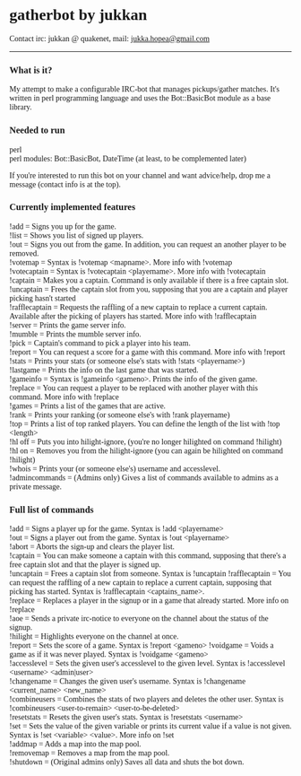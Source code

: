 <font face="Cambria">

<font face="Candara"><h1>gatherbot by jukkan</h1></font>
Contact irc: jukkan @ quakenet, mail: jukka.hopea@gmail.com

<hr>

<font face="Candara"><h3>What is it?</h3></font>
<p>My attempt to make a configurable IRC-bot that manages pickups/gather matches. It's written in perl programming language and uses the Bot::BasicBot module as a base library.<p>

<font face="Candara"><h3>Needed to run</h3></font>
perl<br>
perl modules: Bot::BasicBot, DateTime (at least, to be complemented later)

<p>If you're interested to run this bot on your channel and want advice/help, drop me a message (contact info is at the top).</p>

<font face="Candara"><h3>Currently implemented features</h3></font>
<p>!add            = Signs you up for the game.<br>
!list           = Shows you list of signed up players.<br>
!out            = Signs you out from the game. In addition, you can request an another player to be removed.<br>
!votemap        = Syntax is !votemap &lt;mapname&gt;. More info with !votemap<br>
!votecaptain    = Syntax is !votecaptain &lt;playername&gt;. More info with !votecaptain<br>
!captain        = Makes you a captain. Command is only available if there is a free captain slot.<br>
!uncaptain      = Frees the captain slot from you, supposing that you are a captain and player picking hasn't started<br>
!rafflecaptain  = Requests the raffling of a new captain to replace a current captain. Available after the picking of players has started. More info with !rafflecaptain<br>
!server         = Prints the game server info.<br>
!mumble         = Prints the mumble server info.<br>
!pick           = Captain's command to pick a player into his team.<br>
!report         = You can request a score for a game with this command. More info with !report<br>
!stats          = Prints your stats (or someone else's stats with !stats &lt;playername&gt;)<br>
!lastgame       = Prints the info on the last game that was started.<br>
!gameinfo       = Syntax is !gameinfo &lt;gameno&gt;. Prints the info of the given game.<br>
!replace        = You can request a player to be replaced with another player with this command. More info with !replace<br>
!games          = Prints a list of the games that are active.<br>
!rank           = Prints your ranking (or someone else's with !rank playername)<br>
!top            = Prints a list of top ranked players. You can define the length of the list with !top &lt;length&gt;<br>
!hl off         = Puts you into hilight-ignore, (you're no longer hilighted on command !hilight)<br>
!hl on          = Removes you from the hilight-ignore (you can again be hilighted on command !hilight)<br>
!whois          = Prints your (or someone else's) username and accesslevel.<br>
!admincommands  = (Admins only) Gives a list of commands available to admins as a private message.
</p>

<font face="Candara"><h3>Full list of commands</h3></font>
<p>!add             = Signs a player up for the game. Syntax is !add &lt;playername&gt;<br>
!out             = Signs a player out from the game. Syntax is !out &lt;playername&gt;<br>
!abort           = Aborts the sign-up and clears the player list.<br>
!captain         = You can make someone a captain with this command, supposing that there's a free captain slot and that the player is signed up.<br>
!uncaptain       = Frees a captain slot from someone. Syntax is !uncaptain <captains_name&gt;. After the picking has started, use !changecaptain or !rafflecaptain.<br>
!rafflecaptain   = You can request the raffling of a new captain to replace a current captain, supposing that picking has started. Syntax is !rafflecaptain &lt;captains_name&gt;.<br>
!replace         = Replaces a player in the signup or in a game that already started. More info on !replace<br>
!aoe             = Sends a private irc-notice to everyone on the channel about the status of the signup.<br>
!hilight         = Highlights everyone on the channel at once.<br>
!report          = Sets the score of a game. Syntax is !report &lt;gameno&gt; <Team 1|Team 2|Draw<br>
!voidgame        = Voids a game as if it was never played. Syntax is !voidgame &lt;gameno&gt;<br>
!accesslevel     = Sets the given user's accesslevel to the given level. Syntax is !accesslevel &lt;username&gt; &lt;admin|user&gt;<br>
!changename      = Changes the given user's username. Syntax is !changename &lt;current_name&gt; &lt;new_name&gt;<br>
!combineusers    = Combines the stats of two players and deletes the other user. Syntax is !combineusers &lt;user-to-remain&gt; &lt;user-to-be-deleted&gt;<br>
!resetstats      = Resets the given user's stats. Syntax is !resetstats &lt;username&gt;<br>
!set             = Sets the value of the given variable or prints its current value if a value is not given. Syntax is !set &lt;variable&gt; &lt;value&gt;. More info on !set<br>
!addmap          = Adds a map into the map pool.<br>
!removemap       = Removes a map from the map pool.<br>
!shutdown        = (Original admins only) Saves all data and shuts the bot down.
</p>

<br>
<br>
<br>
</font>
